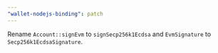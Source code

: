 ```yaml
---
"wallet-nodejs-binding": patch
---
```


Rename `Account::signEvm` to `signSecp256k1Ecdsa` and `EvmSignature` to `Secp256k1EcdsaSignature`.
